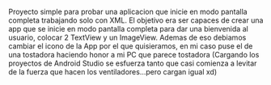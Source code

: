 Proyecto simple para probar una aplicacion que inicie en modo pantalla completa trabajando solo con XML.
El objetivo era ser capaces de crear una app que se inicie en modo pantalla completa para dar una bienvenida al usuario, colocar 2 TextView y un ImageView. Ademas de eso debiamos cambiar el icono de la App por el que quisieramos, en mi caso puse el de una tostadora haciendo honor a mi PC que parece tostadora (Cargando los proyectos de Android Studio se esfuerza tanto que casi comienza a levitar de la fuerza que hacen los ventiladores...pero cargan igual xd)
